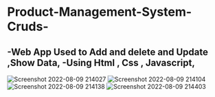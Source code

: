 # Product-Management-System-Cruds-
-Web App Used to Add and delete and Update ,Show Data,
-Using Html , Css , Javascript,
-
![Screenshot 2022-08-09 214027](https://user-images.githubusercontent.com/84684863/183749178-9dd72f82-5ef2-405e-867f-5590936f9a53.png)
![Screenshot 2022-08-09 214104](https://user-images.githubusercontent.com/84684863/183749211-cc36f92f-7813-4038-889b-ccbbbb96946c.png)
![Screenshot 2022-08-09 214138](https://user-images.githubusercontent.com/84684863/183749263-5045750f-f4b1-4cc6-9a3a-021703bed414.png)
![Screenshot 2022-08-09 214403](https://user-images.githubusercontent.com/84684863/183749287-cd3e9099-048a-49cc-9132-db2a34463c98.png)
